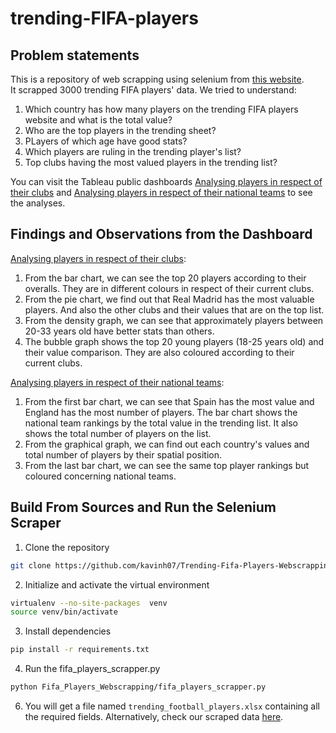 # trending-FIFA-players

## Problem statements
This is a repository of web scrapping using selenium from [this website](https://sofifa.com/players).<br/>
It scrapped 3000 trending FIFA players' data. We tried to understand:
  1. Which country has how many players on the trending FIFA players website and what is the total value?
  2. Who are the top players in the trending sheet?
  3. PLayers of which age have good stats?
  4. Which players are ruling in the trending player's list?
  5. Top clubs having the most valued players in the trending list?
     
You can visit the Tableau public dashboards [Analysing players in respect of their clubs](https://public.tableau.com/app/profile/md.kabin.hasan.kanchon/viz/TrendingFIFAplayersanalysis/Dashboard1) and [Analysing players in respect of their national teams](https://public.tableau.com/views/TrendingFIFAplayersanalysis/Dashboard2?:language=en-GB&:display_count=n&:origin=viz_share_link) to see the analyses.

## Findings and Observations from the Dashboard
[Analysing players in respect of their clubs](https://public.tableau.com/app/profile/md.kabin.hasan.kanchon/viz/TrendingFIFAplayersanalysis/Dashboard1):
  1. From the bar chart, we can see the top 20 players according to their overalls. They are in different colours in respect of their current clubs.
  2. From the pie chart, we find out that Real Madrid has the most valuable players. And also the other clubs and their values that are on the top list.
  3. From the density graph, we can see that approximately players between 20-33 years old have better stats than others.
  4. The bubble graph shows the top 20 young players (18-25 years old) and their value comparison. They are also coloured according to their current clubs.
     
[Analysing players in respect of their national teams](https://public.tableau.com/views/TrendingFIFAplayersanalysis/Dashboard2?:language=en-GB&:display_count=n&:origin=viz_share_link):
  1. From the first bar chart, we can see that Spain has the most value and England has the most number of players. The bar chart shows the national team rankings by the total value in the trending list. It also shows the total number of players on the list.
  2. From the graphical graph, we can find out each country's values and total number of players by their spatial position.
  3. From the last bar chart, we can see the same top player rankings but coloured concerning national teams.
  

## Build From Sources and Run the Selenium Scraper
1. Clone the repository
```bash
git clone https://github.com/kavinh07/Trending-Fifa-Players-Webscrapping.git
```
2. Initialize and activate the virtual environment
```bash
virtualenv --no-site-packages  venv
source venv/bin/activate
```
3. Install dependencies
```bash
pip install -r requirements.txt
```
4. Run the fifa_players_scrapper.py
```bash
python Fifa_Players_Webscrapping/fifa_players_scrapper.py
```
6. You will get a file named `trending_football_players.xlsx` containing all the required fields. 
Alternatively, check our scraped data [here](https://github.com/kavinh07/Trending-Fifa-Players-Webscrapping/blob/main/Fifa_Players_Webscrapping/trending_football_players.xlsx).
